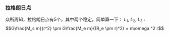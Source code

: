 ### 拉格朗日点
众所周知，拉格朗日点有5个，其中两个稳定。简单算一下：
$L_1,\ L_2,\ L_3$ :
$$G\frac{M_s m}{r^2} \pm G\frac{M_e m}{(R_e \pm r)^2} = m\omega ^2 r$$


